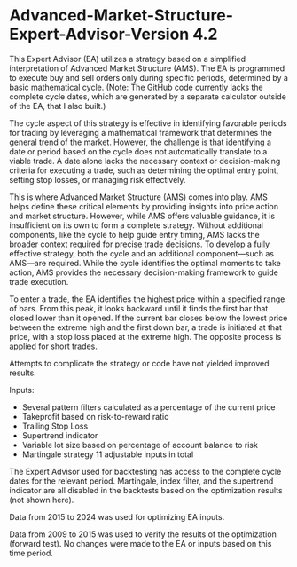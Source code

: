 # Advanced-Market-Structure-Expert-Advisor-Version 4.2

This Expert Advisor (EA) utilizes a strategy based on a simplified interpretation of Advanced Market Structure (AMS). The EA is programmed to execute buy and sell orders only during specific periods, determined by a basic mathematical cycle. (Note: The GitHub code currently lacks the complete cycle dates, which are generated by a separate calculator outside of the EA, that I also built.)

The cycle aspect of this strategy is effective in identifying favorable periods for trading by leveraging a mathematical framework that determines the general trend of the market. However, the challenge is that identifying a date or period based on the cycle does not automatically translate to a viable trade. A date alone lacks the necessary context or decision-making criteria for executing a trade, such as determining the optimal entry point, setting stop losses, or managing risk effectively.

This is where Advanced Market Structure (AMS) comes into play. AMS helps define these critical elements by providing insights into price action and market structure. However, while AMS offers valuable guidance, it is insufficient on its own to form a complete strategy. Without additional components, like the cycle to help guide entry timing, AMS lacks the broader context required for precise trade decisions. To develop a fully effective strategy, both the cycle and an additional component—such as AMS—are required. While the cycle identifies the optimal moments to take action, AMS provides the necessary decision-making framework to guide trade execution.

To enter a trade, the EA identifies the highest price within a specified range of bars. From this peak, it looks backward until it finds the first bar that closed lower than it opened. If the current bar closes below the lowest price between the extreme high and the first down bar, a trade is initiated at that price, with a stop loss placed at the extreme high. The opposite process is applied for short trades.

Attempts to complicate the strategy or code have not yielded improved results.

Inputs:
- Several pattern filters calculated as a percentage of the current price
- Takeprofit based on risk-to-reward ratio
- Trailing Stop Loss
- Supertrend indicator
- Variable lot size based on percentage of account balance to risk
- Martingale strategy
11 adjustable inputs in total

The Expert Advisor used for backtesting has access to the complete cycle dates for the relevant period. Martingale, index filter, and the supertrend indicator are all disabled in the backtests based on the optimization results (not shown here).

Data from 2015 to 2024 was used for optimizing EA inputs.

Data from 2009 to 2015 was used to verify the results of the optimization (forward test). No changes were made to the EA or inputs based on this time period.
